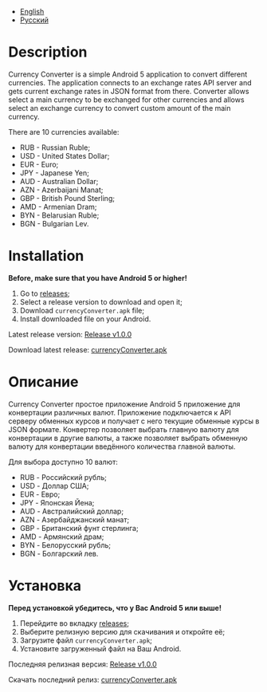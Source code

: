 - [English](#en)
- [Русский](#ru)

# <a name="en"></a>Description

Currency Converter is a simple Android 5 application to convert different currencies.
The application connects to an exchange rates API server and gets current exchange rates in JSON format from there.
Converter allows select a main currency to be exchanged for other currencies and allows select an exchange currency to convert custom amount of the main currency.

There are 10 currencies available:
- RUB - Russian Ruble;
- USD - United States Dollar;
- EUR - Euro;
- JPY - Japanese Yen;
- AUD - Australian Dollar;
- AZN - Azerbaijani Manat;
- GBP - British Pound Sterling;
- AMD - Armenian Dram;
- BYN - Belarusian Ruble;
- BGN - Bulgarian Lev.

# Installation

**Before, make sure that you have Android 5 or higher!**

1. Go to [releases](https://github.com/Vladislav-Kudrin/currencyConverter/releases);
2. Select a release version to download and open it;
3. Download `currencyConverter.apk` file;
4. Install downloaded file on your Android.

Latest release version: [Release v1.0.0](https://github.com/Vladislav-Kudrin/currencyConverter/releases/download/v1.0)

Download latest release: [currencyConverter.apk](https://github.com/Vladislav-Kudrin/currencyConverter/releases/download/v1.0/currencyConverter.apk)

# <a name="ru"></a>Описание

Currency Converter простое приложение Android 5 приложение для конвертации различных валют.
Приложение подключается к API серверу обменных курсов и получает с него текущие обменные курсы в JSON формате.
Конвертер позволяет выбрать главную валюту для конвертации в другие валюты, а также позволяет выбрать обменную валюту для конвертации введённого количества главной валюты.

Для выбора доступно 10 валют:
- RUB - Российский рубль;
- USD - Доллар США;
- EUR - Евро;
- JPY - Японская Йена;
- AUD - Австралийский доллар;
- AZN - Азербайджанский манат;
- GBP - Британский фунт стерлинга;
- AMD - Армянский драм;
- BYN - Белорусский рубль;
- BGN - Болгарский лев.

# Установка

**Перед установкой убедитесь, что у Вас Android 5 или выше!**

1. Перейдите во вкладку [releases](https://github.com/Vladislav-Kudrin/currencyConverter/releases);
2. Выберите релизную версию для скачивания и откройте её;
3. Загрузите файл `currencyConverter.apk`;
4. Установите загруженный файл на Ваш Android.

Последняя релизная версия: [Release v1.0.0](https://github.com/Vladislav-Kudrin/currencyConverter/releases/download/v1.0)

Скачать последний релиз: [currencyConverter.apk](https://github.com/Vladislav-Kudrin/currencyConverter/releases/download/v1.0/currencyConverter.apk)
